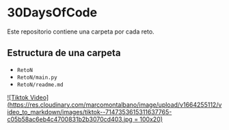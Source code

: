 # 30DaysOfCode 

Este repositorio contiene una carpeta por cada reto. 

## Estructura de una carpeta
- `RetoN` 
- `RetoN/main.py`
- `RetoN/readme.md `

[![Tiktok Video](https://res.cloudinary.com/marcomontalbano/image/upload/v1664255112/video_to_markdown/images/tiktok--7147353615311637765-c05b58ac6eb4c4700831b2b3070cd403.jpg = 100x20)](https://www.tiktok.com/@steveeeeess/video/7147353615311637765?is_copy_url=1&is_from_webapp=v1 "prueba")
